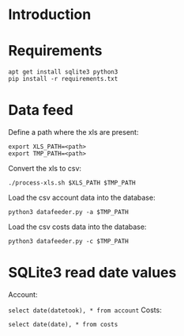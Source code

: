 # Introduction

# Requirements
```
apt get install sqlite3 python3
pip install -r requirements.txt
```


# Data feed
Define a path where the xls are present:

```
export XLS_PATH=<path>
export TMP_PATH=<path>
```

Convert the xls to csv:

`./process-xls.sh $XLS_PATH $TMP_PATH`

Load the csv account data into the database:

`python3 datafeeder.py -a $TMP_PATH`

Load the csv costs data into the database:

`python3 datafeeder.py -c $TMP_PATH`

# SQLite3 read date values
Account:

`select date(datetook), * from account`
Costs:

`select date(date), * from costs`
